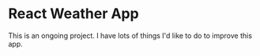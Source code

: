 # React Weather App

This is an ongoing project. I have lots of things I'd like to do to improve this app.
